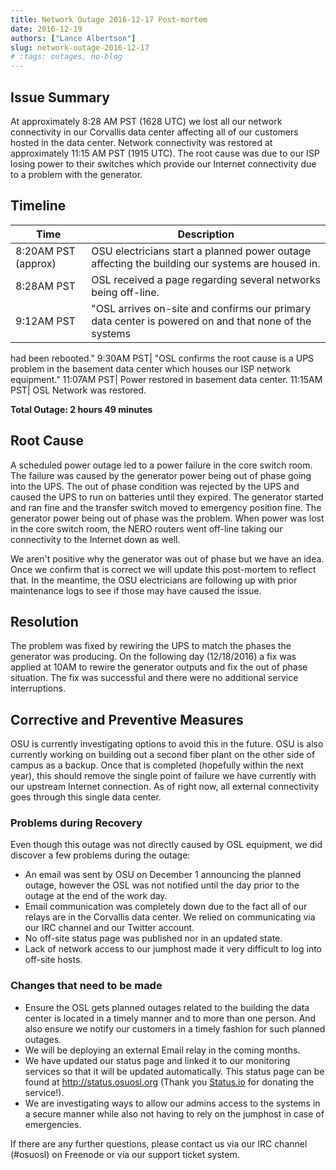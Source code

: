 ```yaml
---
title: Network Outage 2016-12-17 Post-mortem
date: 2016-12-19
authors: ["Lance Albertson"]
slug: network-outage-2016-12-17
# :tags: outages, no-blog
---
```


## Issue Summary

At approximately 8:28 AM PST (1628 UTC) we lost all our network connectivity in our Corvallis data center affecting all
of our customers hosted in the data center. Network connectivity was restored at approximately 11:15 AM PST (1915 UTC).
The root cause was due to our ISP losing power to their switches which provide our Internet connectivity due to a
problem with the generator.

## Timeline

| Time                | Description                                                                                          |
| ------------------- | ---------------------------------------------------------------------------------------------------- |
| 8:20AM PST (approx) | OSU electricians start a planned power outage affecting the building our systems are housed in.      |
| 8:28AM PST          | OSL received a page regarding several networks being off-line.                                       |
| 9:12AM PST          | "OSL arrives on-site and confirms our primary data center is powered on and that none of the systems |

had been rebooted." 9:30AM PST| "OSL confirms the root cause is a UPS problem in the basement data center which houses
our ISP network equipment." 11:07AM PST| Power restored in basement data center. 11:15AM PST| OSL Network was restored.

**Total Outage: 2 hours 49 minutes**

## Root Cause

A scheduled power outage led to a power failure in the core switch room. The failure was caused by the generator power
being out of phase going into the UPS. The out of phase condition was rejected by the UPS and caused the UPS to run on
batteries until they expired. The generator started and ran fine and the transfer switch moved to emergency position
fine. The generator power being out of phase was the problem. When power was lost in the core switch room, the NERO
routers went off-line taking our connectivity to the Internet down as well.

We aren't positive why the generator was out of phase but we have an idea. Once we confirm that is correct we will
update this post-mortem to reflect that. In the meantime, the OSU electricians are following up with prior maintenance
logs to see if those may have caused the issue.

## Resolution

The problem was fixed by rewiring the UPS to match the phases the generator was producing. On the following day
(12/18/2016) a fix was applied at 10AM to rewire the generator outputs and fix the out of phase situation. The fix was
successful and there were no additional service interruptions.

## Corrective and Preventive Measures

OSU is currently investigating options to avoid this in the future. OSU is also currently working on building out a
second fiber plant on the other side of campus as a backup. Once that is completed (hopefully within the next year),
this should remove the single point of failure we have currently with our upstream Internet connection. As of right now,
all external connectivity goes through this single data center.

### Problems during Recovery

Even though this outage was not directly caused by OSL equipment, we did discover a few problems during the outage:

- An email was sent by OSU on December 1 announcing the planned outage, however the OSL was not notified until the day
  prior to the outage at the end of the work day.
- Email communication was completely down due to the fact all of our relays are in the Corvallis data center. We relied
  on communicating via our IRC channel and our Twitter account.
- No off-site status page was published nor in an updated state.
- Lack of network access to our jumphost made it very difficult to log into off-site hosts.

### Changes that need to be made

- Ensure the OSL gets planned outages related to the building the data center is located in a timely manner and to more
  than one person. And also ensure we notify our customers in a timely fashion for such planned outages.
- We will be deploying an external Email relay in the coming months.
- We have updated our status page and linked it to our monitoring services so that it will be updated automatically.
  This status page can be found at <http://status.osuosl.org> (Thank you [Status.io](http://status.io) for donating the
  service!).
- We are investigating ways to allow our admins access to the systems in a secure manner while also not having to rely
  on the jumphost in case of emergencies.

If there are any further questions, please contact us via our IRC channel (#osuosl) on Freenode or via our support
ticket system.
